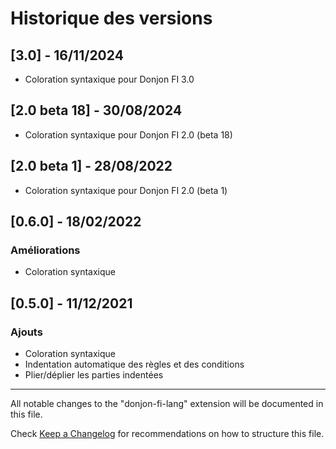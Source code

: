 # Historique des versions

## [3.0] - 16/11/2024
- Coloration syntaxique pour Donjon FI 3.0

## [2.0 beta 18] - 30/08/2024
- Coloration syntaxique pour Donjon FI 2.0 (beta 18)

## [2.0 beta 1] - 28/08/2022
- Coloration syntaxique pour Donjon FI 2.0 (beta 1)

## [0.6.0] - 18/02/2022
### Améliorations

- Coloration syntaxique

## [0.5.0] - 11/12/2021
### Ajouts

- Coloration syntaxique
- Indentation automatique des règles et des conditions
- Plier/déplier les parties indentées

----------------------

All notable changes to the "donjon-fi-lang" extension will be documented in this file.

Check [Keep a Changelog](http://keepachangelog.com/) for recommendations on how to structure this file.
